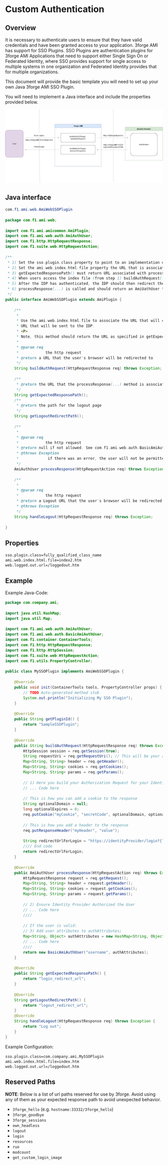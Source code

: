 # Custom Authentication

## Overview

It is necessary to authenticate users to ensure that they have valid credentials and have been granted access to your application. 3forge AMI has support for SSO Plugins. SSO Plugins are authentication plugins for 3forge AMI Applications that need to support either Single Sign On or Federated Identity, where SSO provides support for single access to multiple systems in one organization and Federated Identity provides that for multiple organizations.

This document will provide the basic template you will need to set up your own Java 3forge AMI SSO Plugin.

You will need to implement a Java interface and include the properties provided below.

![](../resources/legacy_mediawiki/AMIWebSSO1.jpg "AMIWebSSO1.jpg")  

## Java interface

``` java
com.f1.ami.web.AmiWebSSOPlugin

package com.f1.ami.web;

import com.f1.ami.amicommon.AmiPlugin;
import com.f1.ami.web.auth.AmiAuthUser;
import com.f1.http.HttpRequestResponse;
import com.f1.suite.web.HttpRequestAction;

/**
 * 1) Set the sso.plugin.class property to point to an implementation of this class <BR>
 * 2) Set the ami.web.index.html.file property the URL that is associated with buildAuthRequest(...) method<BR>
 * 3) getExpectedResponsePath() must return URL associated with processResponse(...) method<BR>
 * 4) When users access the index file (from step 1) buildAuthRequest(..) is called and the user's browser is redirected to the returned URL (usually the IDP)<BR>
 * 5) After the IDP has authenticated, the IDP should then redirect the user's browser to the getExpectedResposnePath() URL (from step 2)<BR>
 * 6) processResponse(...) is called and should return an AmiUathUser that will be passed to the AMI dashboard<BR>
 */
public interface AmiWebSSOPlugin extends AmiPlugin {

	/**
	 * 
	 * Use the ami.web.index.html.file to associate the URL that will cause this method to be invoked. This method should inspect the HTTP request and formulate a fully qualified
	 * URL that will be sent to the IDP.
	 * <P>
	 * Note, this method should return the URL as specified in getExpectedResponsePath() if it's determined,based on the supplied request that the user is already authenticated
	 * 
	 * @param req
	 *            the http request
	 * @return a URL that the user's browser will be redirected to
	 */
	String buildAuthRequest(HttpRequestResponse req) throws Exception;

	/**
	 * @return the URL that the processResponse(...) method is associated with. This method is called once at startup. Hence, return value is really a constant
	 */
	String getExpectedResponsePath();
	/**
	 * @return the path for the logout page
	 */
	String getLogoutRedirectPath();

	/**
	 * 
	 * @param req
	 *            the http request
	 * @return null if not allowed. See com.f1.ami.web.auth.BasicAmiAuthUser for convenience class
	 * @throws Exception
	 *             if there was an error, the user will not be permitted to login
	 */
	AmiAuthUser processResponse(HttpRequestAction req) throws Exception;

	/**
	 * 
	 * @param req
	 *            the http request
	 * @return a Logout URL that the user's browser will be redirected to
	 * @throws Exception
	 */
	String handleLogout(HttpRequestResponse req) throws Exception;

}

```

## Properties

```
sso.plugin.class=fully_qualified_class_name
ami.web.index.html.file=index2.htm
web.logged.out.url=/loggedout.htm
```

## Example

Example Java-Code:

``` java
package com.company.ami;
 
import java.util.HashMap;
import java.util.Map;
 
import com.f1.ami.web.auth.AmiAuthUser;
import com.f1.ami.web.auth.BasicAmiAuthUser;
import com.f1.container.ContainerTools;
import com.f1.http.HttpRequestResponse;
import com.f1.http.HttpSession;
import com.f1.suite.web.HttpRequestAction;
import com.f1.utils.PropertyController;
 
public class MySSOPlugin implements AmiWebSSOPlugin {
 
    @Override
    public void init(ContainerTools tools, PropertyController props) {
        // TODO Auto-generated method stub
        System.out.println("Initializing My SSO Plugin");
    }
 
    @Override
    public String getPluginId() {
        return "SampleSSOPlugin";
    }
 
    @Override
    public String buildAuthRequest(HttpRequestResponse req) throws Exception {
        HttpSession session = req.getSession(true);
        String requestUri = req.getRequestUri(); // This will be your ami.web.index.html.file
        Map<String, String> header = req.getHeader();
        Map<String, String> cookies = req.getCookies();
        Map<String, String> params = req.getParams();
 
        // 1) Here you build your Authorization Request for your Identity Provider
        // ... Code here
 
        // This is how you can add a cookie to the response
        String optionalDomain = null;
        long optionalExpires = 0;
        req.putCookie("myCookie", "secretCode", optionalDomain, optionalExpires, null);
 
        // This is how you add a header to the response
        req.putResponseHeader("myHeader", "value");
 
        String redirectUrlForLogin = "https://identityProvider/login?{login parameters}&expectedResponsePath=" + this.getExpectedResponsePath();
        //// End code
        return redirectUrlForLogin;
    }
 
    @Override
    public AmiAuthUser processResponse(HttpRequestAction req) throws Exception {
        HttpRequestResponse request = req.getRequest();
        Map<String, String> header = request.getHeader();
        Map<String, String> cookies = request.getCookies();
        Map<String, String> params = request.getParams();
 
        // 2) Ensure Identity Provider Authorized the User
        // ... Code here
        ////
 
        // If the user is valid:
        // 3) Add user attributes to authAttributes;
        Map<String, Object> authAttributes = new HashMap<String, Object>();
        // ... Code here
        ////
        return new BasicAmiAuthUser("username", authAttributes);
    }
 
    @Override
    public String getExpectedResponsePath() {
        return "login_redirect_url";
    }
    
    @Override
    String getLogoutRedirectPath() {
    	return "logout_redirect_url";
    }
    @Override
    String handleLogout(HttpRequestResponse req) throws Exception {
    	return "Log out";
    }
}
```

Example Configuration:

```
sso.plugin.class=com.company.ami.MySSOPlugin
ami.web.index.html.file=index.htm
web.logged.out.url=/loggedout.htm
```

## Reserved Paths

**NOTE**: Below is a list of url paths reserved for use by 3forge. Avoid using any of them as your expected response path to avoid unexpected behavior.

- `3forge_hello` (e.g. `hostname:33332/3forge_hello`)
- `3forge_goodbye`
- `3forge_sessions`
- `own_headless`
- `logout`
- `login`
- `resources`
- `run`
- `modcount`
- `get_custom_login_image`

